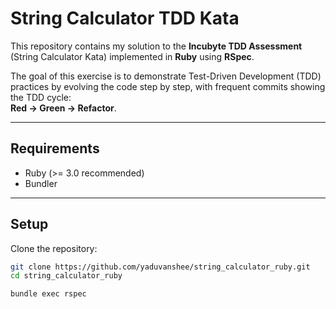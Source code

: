 # String Calculator TDD Kata

This repository contains my solution to the **Incubyte TDD Assessment** (String Calculator Kata) implemented in **Ruby** using **RSpec**.

The goal of this exercise is to demonstrate Test-Driven Development (TDD) practices by evolving the code step by step, with frequent commits showing the TDD cycle:  
**Red → Green → Refactor**.

---

## Requirements

- Ruby (>= 3.0 recommended)
- Bundler

---

## Setup

Clone the repository:

```bash
git clone https://github.com/yaduvanshee/string_calculator_ruby.git
cd string_calculator_ruby

bundle exec rspec
```
